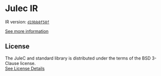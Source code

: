 # Julec IR

IR version: [`d19bb8f58f`](https://github.com/julelang/jule/tree/d19bb8f58f1c020643f654f419ced0486810eb25)

[See more information](https://manual.jule.dev/getting-started/install-from-source/compile-from-ir.html)

## License

The JuleC and standard library is distributed under the terms of the BSD 3-Clause license. \
[See License Details](./LICENSE)
